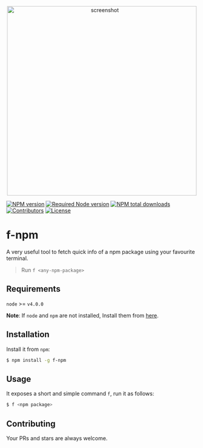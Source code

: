 <p align="center">
  <img src="https://raw.githubusercontent.com/rousan/f-npm/develop/screenshot.png" width="500" alt="screenshot">
    <br>
</p>

[![NPM version](https://img.shields.io/npm/v/f-npm.svg)](https://www.npmjs.com/package/f-npm)
[![Required Node version](https://img.shields.io/node/v/f-npm.svg)](https://www.npmjs.com/package/f-npm)
[![NPM total downloads](https://img.shields.io/npm/dt/f-npm.svg)](https://www.npmjs.com/package/f-npm)
[![Contributors](https://img.shields.io/github/contributors/rousan/f-npm.svg)](https://github.com/rousan/f-npm/graphs/contributors)
[![License](https://img.shields.io/github/license/rousan/f-npm.svg)](https://github.com/rousan/f-npm/blob/master/LICENSE)

# f-npm

A very useful tool to fetch quick info of a npm package using your favourite terminal.

> Run `f <any-npm-package>`

## Requirements

`node` >= `v4.0.0`

**Note**: If `node` and `npm` are not installed, Install them from [here](https://nodejs.org/en/download/).

## Installation

Install it from `npm`:

```bash
$ npm install -g f-npm
```

## Usage

It exposes a short and simple command `f`, run it as follows:

```bash
$ f <npm package>
```

## Contributing

Your PRs and stars are always welcome.
